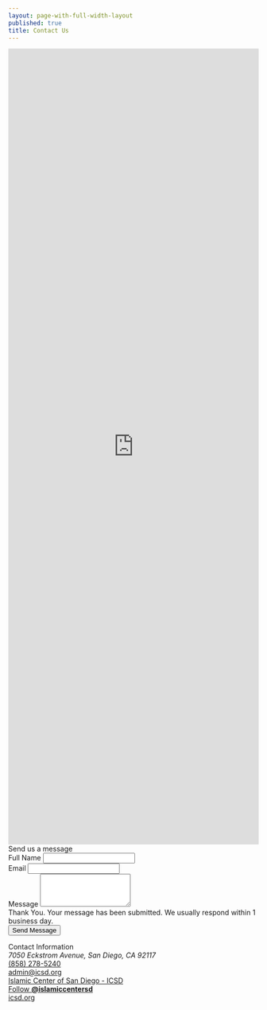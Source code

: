 ```yaml
---
layout: page-with-full-width-layout
published: true
title: Contact Us
---
```


<div class="row pb-5">
  <div class="col-12">
    <div class="google-map" style="width: 100%; height:40vh"><iframe frameborder="0" style="border:0;width: 100%; height:100%" src="https://www.google.com/maps/embed/v1/place?key=AIzaSyA0Dx_boXQiwvdz8sJHoYeZNVTdoWONYkU&amp;q=place_id:ChIJ1RcGbRlU2YAR2EVpZ2Hgl6w"></iframe></div>
  </div>
</div>
<div class="row">
  <div class="col-md-6">
    <div class="h5 pb-3"> Send us a message </div>  
    <form action="https://docs.google.com/forms/u/1/d/e/1FAIpQLSeAFuW3BhJnp9Qlkqen75faknvK-FmKKD4yxTUSpQ_rdmm49w/formResponse" method="POST">
      <div class="form-row">
        <div class="form-group col-md-6">
          <label for="name">Full Name</label>
          <input type="text" class="form-control" id="name" name="entry.469970888">
        </div>
        <div class="form-group col-md-6">
          <label for="email">Email</label>
          <input type="email" class="form-control" id="email" name="entry.1408708074">
        </div>
      </div>
      <div class="form-group">
        <label for="name">Message</label>
        <textarea class="form-control" id="message" name="entry.655979142" rows="4"></textarea>
      </div>
      <div class="g-recaptcha py-3" data-sitekey="6Le5vUwUAAAAAEMEmatuLIVrv6hNwuf2paZBntpk"></div>
      <div class="form-submit-message alert alert-success alert-dismissible fade show d-none" role="alert">
              Thank You. Your message has been submitted. We usually respond within 1 business day.
       </div>
      <span class="input-group-btn"><button type="submit" class="btn btn-primary">Send Message</button></span>
    </form>
  </div>
  <div class="col-md-6 px-5">
      <div class="h5 pb-3"> Contact Information </div>  
        <div class="lh-200 align-baseline">
            <i class="font-large la la-map-marker float-left pr-3"></i>
            <address>7050 Eckstrom Avenue,
             San Diego, CA 92117</address>
        </div>
        <div class="pb-3 lh-200 align-baseline">
            <i class="font-large la la-phone float-left pr-3"></i>
            <a href="tel:+1-858-278-5240">(858) 278-5240</a>
        </div>          
        <div class="pb-3 lh-200 align-baseline">
            <i class="font-large la la-envelope float-left pr-3"></i>
            <a href="mailto:admin@icsd.org">admin@icsd.org</a>
        </div>
        <div class="pb-3 lh-200 align-baseline">
            <i class="font-large la la-facebook float-left pr-3" style="color:#4864B1"></i>
            <a title="Islamic Center of San Diego - ICSD" href="https://www.facebook.com/IslamicCenterSD/">Islamic Center of San Diego - ICSD</a>
        </div>         
        <div class="pb-3 lh-200 align-baseline">
            <i class="font-large la la-twitter float-left pr-3" style="color:#60AAED"></i>
            <a target="_blank" id="follow-button" title="Follow Islamic Center of SD (@islamiccentersd) on Twitter" href="https://twitter.com/intent/follow?original_referer=http%3A%2F%2Fwww.icsd.org%2F&amp;ref_src=twsrc%5Etfw&amp;region=follow_link&amp;screen_name=islamiccentersd&amp;tw_p=followbutton"><i></i><span class="label" id="l">Follow <b>@islamiccentersd</b></span></a>        </div>
        <div class="pb-3 lh-200 align-baseline">
            <i class="font-large la la-youtube-play float-left pr-3" style="color:#F9000E"></i>
            <a href="https://www.youtube.com/channel/UCu-7HnVhfTd-GPqCnGesG1A">icsd.org</a>
        </div> 
  </div>
</div>